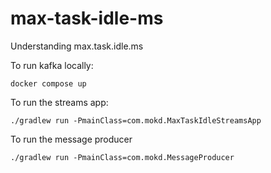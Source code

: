 # max-task-idle-ms
Understanding max.task.idle.ms

To run kafka locally:
```shell
docker compose up
```

To run the streams app:
```shell
./gradlew run -PmainClass=com.mokd.MaxTaskIdleStreamsApp
```

To run the message producer
```
./gradlew run -PmainClass=com.mokd.MessageProducer
```
